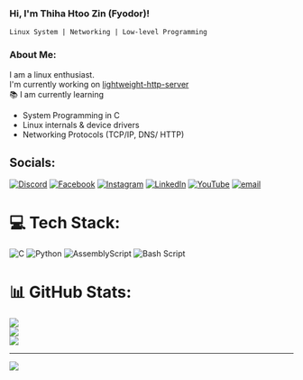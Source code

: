 ### Hi, I'm Thiha Htoo Zin (Fyodor)!

`Linux System | Networking | Low-level Programming`

### About Me:
I am a linux enthusiast.
<br>
I'm currently working on [lightweight-http-server](https://github.com/thihahtoozin/lightweight-http-server)
<br>
📚 I am currently learning
- System Programming in C
- Linux internals & device drivers
- Networking Protocols (TCP/IP, DNS/ HTTP)

## Socials:
[![Discord](https://img.shields.io/badge/Discord-%237289DA.svg?logo=discord&logoColor=white)](https://discord.gg/fyodor_lyubimov) [![Facebook](https://img.shields.io/badge/Facebook-%231877F2.svg?logo=Facebook&logoColor=white)](https://facebook.com/@thihahtoozinn) [![Instagram](https://img.shields.io/badge/Instagram-%23E4405F.svg?logo=Instagram&logoColor=white)](https://instagram.com/@thihahtoozinn) [![LinkedIn](https://img.shields.io/badge/LinkedIn-%230077B5.svg?logo=linkedin&logoColor=white)](https://www.linkedin.com/in/thihahtoozin) [![YouTube](https://img.shields.io/badge/YouTube-%23FF0000.svg?logo=YouTube&logoColor=white)](https://youtube.com/@segf4ultt) [![email](https://img.shields.io/badge/Email-D14836?logo=gmail&logoColor=white)](mailto:thihahtoozinn@gmail.com) 

# 💻 Tech Stack:
![C](https://img.shields.io/badge/c-%2300599C.svg?style=for-the-badge&logo=c&logoColor=white) ![Python](https://img.shields.io/badge/python-3670A0?style=for-the-badge&logo=python&logoColor=ffdd54) ![AssemblyScript](https://img.shields.io/badge/assembly%20script-%23000000.svg?style=for-the-badge&logo=assemblyscript&logoColor=white) ![Bash Script](https://img.shields.io/badge/bash_script-%23121011.svg?style=for-the-badge&logo=gnu-bash&logoColor=white)
# 📊 GitHub Stats:
![](https://github-readme-stats.vercel.app/api?username=thihahtoozin&theme=dark&hide_border=false&include_all_commits=false&count_private=false)<br/>
![](https://github-readme-streak-stats.herokuapp.com/?user=thihahtoozin&theme=dark&hide_border=false)<br/>
![](https://github-readme-stats.vercel.app/api/top-langs/?username=thihahtoozin&theme=dark&hide_border=false&include_all_commits=false&count_private=false&layout=compact)

---
[![](https://visitcount.itsvg.in/api?id=thihahtoozin&icon=0&color=0)](https://visitcount.itsvg.in)

<!-- Proudly created with GPRM ( https://gprm.itsvg.in ) -->
